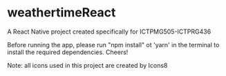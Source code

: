 # weathertimeReact
A React Native project created specifically for ICTPMG505-ICTPRG436

Before running the app, please run "npm install" ot 'yarn' in the terminal to install the required dependencies.
Cheers!

Note: all icons used in this project are created by Icons8
